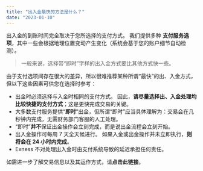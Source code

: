 ```yaml
---
title: "出入金最快的方法是什么？"
date: "2023-01-10"
---
```


出入金的到账时间完全取决于您所选择的支付方式。 我们提供多种 **支付服务选项**，其中一些会根据地理位置变动产生变化（系统会基于您的账户细节自动检测）。

> 一般来说，选择带“即时”字样的出入金方式要比其他方式快一些。

由于支付选项间存在很大的差异，所以很难推荐某种所谓“最快”的出、入金方式，但以下这些因素可供您在选择时参考：

- 出金时必须选择与入金时相同的支付方式。 因此，**请尽量选择出、入金处理均比较快捷的支付方式**；这是更快完成交易的关键。
- 大多数支付服务提供“**即时**”出金，但所谓“即时”应当具体理解为：交易会在几秒钟内完成，无需财务部门客服的人工处理。
- “即时”**并不**保证出金操作会立刻完成，而是说出金流程会立刻开始。
- 出入金操作可每周 7 天全天候进行。 如果入金或出金操作并未立即执行，**则将会在 24 小时内完成**。
- Exness 不对处理出入金时由支付系统导致的延迟承担任何责任。

如需进一步了解交易信息以及其运作方式，请**点击此链接**。
